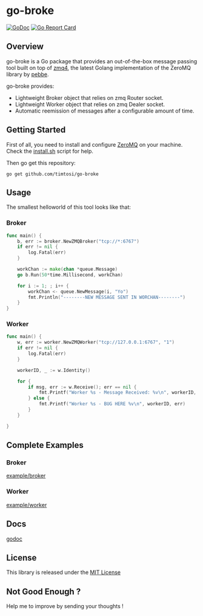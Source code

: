 # go-broke

[![GoDoc](https://godoc.org/github.com/timtosi/go-broke?status.svg)](https://godoc.org/github.com/timtosi/go-broke)
[![Go Report Card](https://goreportcard.com/badge/github.com/timtosi/go-broke)](https://goreportcard.com/report/github.com/timtosi/go-broke)


## Overview
go-broke is a Go package that provides an out-of-the-box message passing tool built on top of [zmq4](https://github.com/pebbe/zmq4),
the latest Golang implementation of the ZeroMQ library by [pebbe](https://github.com/pebbe).

go-broke provides:
* Lightweight Broker object that relies on zmq Router socket.
* Lightweight Worker object that relies on zmq Dealer socket.
* Automatic reemission of messages after a configurable amount of time.

## Getting Started
First of all, you need to install and configure [ZeroMQ](http://zeromq.org/) on your machine.
Check the [install.sh](https://github.com/TimTosi/go-broke/blob/master/install.sh) script for help.

Then go get this repository:

```golang
go get github.com/timtosi/go-broke
```

## Usage
The smallest helloworld of this tool looks like that:

### Broker
```go
func main() {
	b, err := broker.NewZMQBroker("tcp://*:6767")
	if err != nil {
		log.Fatal(err)
	}

	workChan := make(chan *queue.Message)
	go b.Run(50*time.Millisecond, workChan)

	for i := 1; ; i++ {
		workChan <- queue.NewMessage(i, "Yo")
		fmt.Println("--------NEW MESSAGE SENT IN WORCHAN--------")		
	}
}
```

### Worker
```go
func main() {
	w, err := worker.NewZMQWorker("tcp://127.0.0.1:6767", "1")
	if err != nil {
		log.Fatal(err)
	}

	workerID, _ := w.Identity()

	for {
		if msg, err := w.Receive(); err == nil {
			fmt.Printf("Worker %s - Message Received: %v\n", workerID, msg)
		} else {
			fmt.Printf("Worker %s - BUG HERE %v\n", workerID, err)
		}
	}

}
```

## Complete Examples
### Broker
[example/broker](https://github.com/TimTosi/go-broke/blob/master/examples/broker/main.go)
### Worker
[example/worker](https://github.com/TimTosi/go-broke/blob/master/examples/worker/main.go)

## Docs
[godoc](https://godoc.org/github.com/timtosi/go-broke)

## License
This library is released under the [MIT License](http://opensource.org/licenses/MIT)

## Not Good Enough ?
Help me to improve by sending your thoughts !
